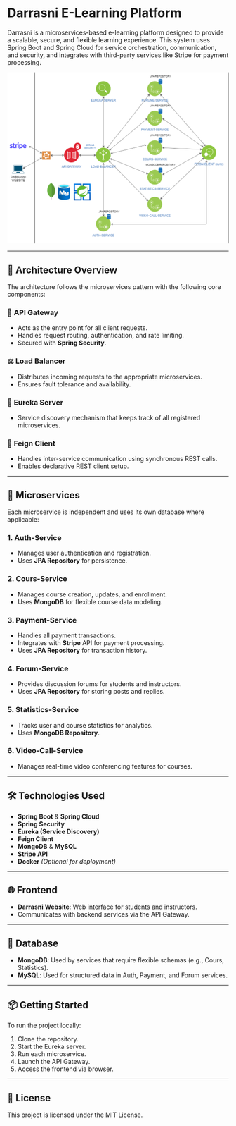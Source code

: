 
# Darrasni E-Learning Platform

Darrasni is a microservices-based e-learning platform designed to provide a scalable, secure, and flexible learning experience. This system uses Spring Boot and Spring Cloud for service orchestration, communication, and security, and integrates with third-party services like Stripe for payment processing.

![System Architecture](Untitled%20Diagram%201.png)

---

## 📐 Architecture Overview

The architecture follows the microservices pattern with the following core components:

### 🔐 **API Gateway**
- Acts as the entry point for all client requests.
- Handles request routing, authentication, and rate limiting.
- Secured with **Spring Security**.

### ⚖️ **Load Balancer**
- Distributes incoming requests to the appropriate microservices.
- Ensures fault tolerance and availability.

### 🔎 **Eureka Server**
- Service discovery mechanism that keeps track of all registered microservices.

### 🤝 **Feign Client**
- Handles inter-service communication using synchronous REST calls.
- Enables declarative REST client setup.

---

## 🧩 Microservices

Each microservice is independent and uses its own database where applicable:

### 1. **Auth-Service**
- Manages user authentication and registration.
- Uses **JPA Repository** for persistence.

### 2. **Cours-Service**
- Manages course creation, updates, and enrollment.
- Uses **MongoDB** for flexible course data modeling.

### 3. **Payment-Service**
- Handles all payment transactions.
- Integrates with **Stripe** API for payment processing.
- Uses **JPA Repository** for transaction history.

### 4. **Forum-Service**
- Provides discussion forums for students and instructors.
- Uses **JPA Repository** for storing posts and replies.

### 5. **Statistics-Service**
- Tracks user and course statistics for analytics.
- Uses **MongoDB Repository**.

### 6. **Video-Call-Service**
- Manages real-time video conferencing features for courses.

---

## 🛠️ Technologies Used

- **Spring Boot** & **Spring Cloud**
- **Spring Security**
- **Eureka (Service Discovery)**
- **Feign Client**
- **MongoDB** & **MySQL**
- **Stripe API**
- **Docker** *(Optional for deployment)*

---

## 🌐 Frontend

- **Darrasni Website**: Web interface for students and instructors.
- Communicates with backend services via the API Gateway.

---

## 🧾 Database

- **MongoDB**: Used by services that require flexible schemas (e.g., Cours, Statistics).
- **MySQL**: Used for structured data in Auth, Payment, and Forum services.

---

## 📦 Getting Started

To run the project locally:

1. Clone the repository.
2. Start the Eureka server.
3. Run each microservice.
4. Launch the API Gateway.
5. Access the frontend via browser.

---

## 📄 License

This project is licensed under the MIT License.
